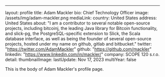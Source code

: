 ---
layout: profile
title: Adam Mackler
bio: Chief Technology Officer
image: /assets/img/adam-mackler.png
mediaLink:
country:  United States
address:  United States
about: "I am a contributor to several notable open-source projects, including bitcoinj, the leading Java library for Bitcoin functionality, and slick-pg, the PostgreSQL-specific extension to Slick, the Scala database interface, as well as being the founder of several open-source projects, hosted under my name on github, gitlab and bitbucket."
twitter: "https://twitter.com/AdamMackler"
github: "https://github.com/mackler"
linkedin: "https://www.linkedin.com/in/mackler/"
company: SCOPE 120 s.r.o.
detail:
thumbnailImage:
lastUpdate: Nov 17, 2023
multiYear: false

This is the body of Adam Mackler's profile page.
